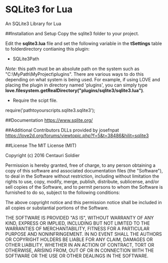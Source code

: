 # SQLite3 for Lua
An SQLite3 Library for Lua

##Installation and Setup
Copy the sqlite3 folder to your project.

Edit the **sqlite3.lua** file and set the following variable in the **tSettings** table to folderdirectory contianing this plugin:
- SQLite3Path

*Note*: this path must be an absolute path on the system such as "C:\\MyPath\\MyProject\\plugins".
There are various ways to do this depending on what system is being used. For example, if using LOVE and placing the plugin in directory named 'plugins', you can simply type **love.filesystem.getRealDirectory("plugins/sqlite3/sqlite3.lua")**.

- Require the scipt file.

require('pathtoyourscripts.sqlite3.sqlite3');

##Documentation
https://www.sqlite.org/

##Additional Contributors
DLLs provided by josefnpat
https://love2d.org/forums/viewtopic.php?f=5&t=38486&hilit=sqlite3

##License
  The MIT License (MIT)

  Copyright (c) 2016 Centauri Soldier

  Permission is hereby granted, free of charge, to any person obtaining a copy of this software and associated documentation files (the "Software"), to deal in the Software without restriction, including without limitation the rights to use, copy, modify, merge, publish, distribute, sublicense, and/or sell copies of the Software, and to permit persons to whom the Software is furnished to do so, subject to the following conditions:

  The above copyright notice and this permission notice shall be included in all copies or substantial portions of the Software.

  THE SOFTWARE IS PROVIDED "AS IS", WITHOUT WARRANTY OF ANY KIND, EXPRESS OR IMPLIED, INCLUDING BUT NOT LIMITED TO THE WARRANTIES OF MERCHANTABILITY, FITNESS FOR A PARTICULAR PURPOSE AND NONINFRINGEMENT. IN NO EVENT SHALL THE AUTHORS OR COPYRIGHT HOLDERS BE LIABLE FOR ANY CLAIM, DAMAGES OR OTHER LIABILITY, WHETHER IN AN ACTION OF CONTRACT, TORT OR OTHERWISE, ARISING FROM, OUT OF OR IN CONNECTION WITH THE SOFTWARE OR THE USE OR OTHER DEALINGS IN THE SOFTWARE.
